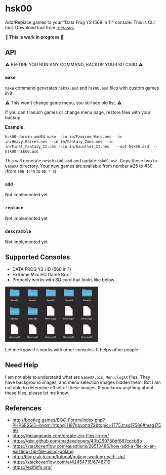 # hsk00

Add/Replace games to your "Data Frog Y2 (568 in 1)" console. This is CLI tool. Download tool from [releases](releases)

🚧 **This is work in progress** 🚧

## API

⚠️ BEFORE YOU RUN ANY COMMAND, BACKUP YOUR SD CARD ⚠️

### `make`

`make` command generates `hskXX.asd` and `hsk00.asd` files with custom games in it.

⚠️ This won't change game menu, you still see old list. ⚠️

If you can't lanuch games or change menu page, restore files with your backup

**Example:**

```shell
hsk00-darwin-amd64 make --in in/Famicom_Wars.nes --in in/Heavy_Barrel.nes --in in/Fantasy_Zone.nes --in in/Final_Fantasy_II.nes --in in/Gauntlet_II.nes   --out hsk06.asd  --hsk00 hsk00.asd
```

This will generate new `hsk06.asd` and update `hsk00.asd`. Copy these two to `GameXX` directory. Your new games are available from number #25 to #30 (from `(06-1)*5` to `06 * 5`)

### `add`

Not implemented yet

### `replace`

Not implemented yet

### `descramble`

Not implemented yet

## Supported Consoles

- DATA FROG Y2 HD (568 in 1)
- Extreme Mini HD Game Box
- Probably works with SD card that looks like below

<img src="./sd-layout.png"  alt="data-frog-sd-card-files" width="300"  />

Let me know if it works with other consoles. It helps other people

## Need Help

I am not able to understand what are `GameXX.bin`, `Menu.logXX` files. They have background images, and menu selection images hidden them. But I am not able to determine offset of these images. If you know anything about these files, please let me know.

## References

- http://bootleg.games/BGC_Forum/index.php?PHPSESSID=bvomlllrtphq11187kpvontr72&topic=1775.msg17586#msg17586
- https://golangcode.com/create-zip-files-in-go/
- https://gist.github.com/madevelopers/40b269730df687cdcb8b
- https://stackoverflow.com/questions/28513486/how-add-a-file-to-an-existing-zip-file-using-golang
- http://blog.ralch.com/tutorial/golang-working-with-zip/
- https://stackoverflow.com/a/42454716/6748719
- https://exifinfo.org/
